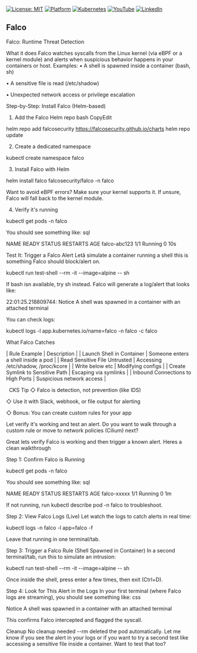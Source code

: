 [![License: MIT](https://img.shields.io/badge/License-MIT-blue.svg)](LICENSE)
[![Platform](https://img.shields.io/badge/platform-Ubuntu%2022.04%2B-lightgrey)](#)
[![Kubernetes](https://img.shields.io/badge/Kubernetes-MicroK8s%20%7C%20kubeadm-blue)](#)
[![YouTube](https://img.shields.io/badge/YouTube-TechShorts-red)](https://www.youtube.com/@adaribain)
[![LinkedIn](https://img.shields.io/badge/LinkedIn-Adari%20Bain-blue)](https://www.linkedin.com/in/adari-bain-298924152/)

## Falco

Falco: Runtime Threat Detection

 What it does
Falco watches syscalls from the Linux kernel (via eBPF or a kernel module) and alerts when suspicious behavior happens in your containers or host.
Examples:
• A shell is spawned inside a container (bash, sh)

• A sensitive file is read (/etc/shadow)

• Unexpected network access or privilege escalation



Step-by-Step: Install Falco (Helm-based)

1. Add the Falco Helm repo
bash
CopyEdit


helm repo add falcosecurity https://falcosecurity.github.io/charts
helm repo update



 2. Create a dedicated namespace


kubectl create namespace falco



 3. Install Falco with Helm



helm install falco falcosecurity/falco -n falco


Want to avoid eBPF errors? Make sure your kernel supports it. If unsure, Falco will fall back to the kernel module.

 4. Verify it's running



kubectl get pods -n falco


You should see something like:
sql



NAME                     READY   STATUS    RESTARTS   AGE
falco-abc123             1/1     Running   0          10s



Test It: Trigger a Falco Alert
Letâ simulate a container running a shell this is something Falco should block/alert on.



kubectl run test-shell --rm -it --image=alpine -- sh


If bash isn available, try sh instead.
Falco will generate a log/alert that looks like:



22:01:25.218809744: Notice A shell was spawned in a container with an attached terminal


You can check logs:



kubectl logs -l app.kubernetes.io/name=falco -n falco -c falco 








 What Falco Catches

| Rule Example | Description |
| Launch Shell in Container | Someone enters a shell inside a pod |
| Read Sensitive File Untrusted | Accessing /etc/shadow, /proc/kcore |
| Write below etc | Modifying configs |
| Create Symlink to Sensitive Path | Escaping via symlinks |
| Inbound Connections to High Ports | Suspicious network access |






  CKS Tip
◇ Falco is detection, not prevention (like IDS)

◇ Use it with Slack, webhook, or file output for alerting

◇ Bonus: You can create custom rules for your app


Let verify it's working and test an alert. Do you want to walk through a custom rule or move to network policies (Cilium) next?


Great  lets verify Falco is working and then trigger a known alert. Heres a clean walkthrough 

Step 1: Confirm Falco is Running



kubectl get pods -n falco


You should see something like:
sql



NAME                   READY   STATUS    RESTARTS   AGE
falco-xxxxx            1/1     Running   0          1m


If not running, run kubectl describe pod <name> -n falco to troubleshoot.

Step 2: View Falco Logs (Live)
Let watch the logs to catch alerts in real time:



kubectl logs -n falco -l app=falco -f


Leave that running in one terminal/tab.

Step 3: Trigger a Falco Rule (Shell Spawned in Container)
In a second terminal/tab, run this to simulate an intrusion:



kubectl run test-shell --rm -it --image=alpine -- sh


Once inside the shell, press enter a few times, then exit (Ctrl+D).

Step 4: Look for This Alert in the Logs
In your first terminal (where Falco logs are streaming), you should see something like:
css



Notice A shell was spawned in a container with an attached terminal


This confirms Falco intercepted and flagged the syscall.

Cleanup
No cleanup needed  --rm deleted the pod automatically.
Let me know if you see the alert in your logs or if you want to try a second test like accessing a sensitive file inside a container. Want to test that too?





